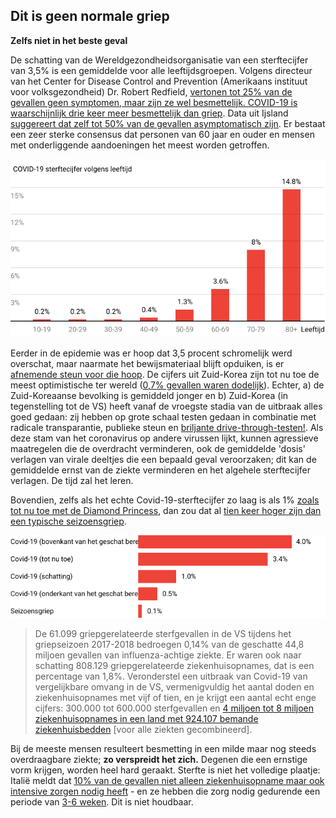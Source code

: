## Dit is geen normale griep 
**Zelfs niet in het beste geval** 

De schatting van de Wereldgezondheidsorganisatie van een sterftecijfer van 3,5% is een gemiddelde voor alle leeftijdsgroepen. 
Volgens directeur van het Center for Disease Control and Prevention (Amerikaans instituut voor volksgezondheid) Dr. Robert Redfield, [vertonen tot 25% van de gevallen geen symptomen, maar zijn ze wel besmettelijk. COVID-19 is waarschijnlijk drie keer meer besmettelijk dan griep](https://www.npr.org/sections/health-shots/2020/03/31/824155179/cdc-director-on-models-for-the-months-to-come-this-virus-is-going-to-be-with-us). Data uit Ijsland [suggereert dat zelf tot 50% van de gevallen asymptomatisch zijn](https://www.cnn.com/2020/04/01/europe/iceland-testing-coronavirus-intl/index.html). Er bestaat een zeer sterke consensus dat personen van 60 jaar en ouder en mensen met onderliggende aandoeningen het meest worden getroffen. 

![Grafiek met het sterftecijfer van COVID-19 is 14,8% bij volwassenen ouder dan 80 jaar en is minder dan 1% bij mensen onder de 50](/nl/images/mortality-rate-by-age.svg) 

Eerder in de epidemie was er hoop dat 3,5 procent schromelijk werd overschat, maar naarmate het bewijsmateriaal blijft opduiken, is er [afnemende steun voor die hoop](https://www.statnews.com/2020/02/25/new-data-from-china-buttress-fears-about-high-coronavirus-fatality-rate-who-expert-says/). De cijfers uit Zuid-Korea zijn tot nu toe de meest optimistische ter wereld ([0,7% gevallen waren dodelijk](https://twitter.com/marcelsalathe/status/1236914078632812544)). Echter, a) de Zuid-Koreaanse bevolking is gemiddeld jonger en b) Zuid-Korea (in tegenstelling tot de VS) heeft vanaf de vroegste stadia van de uitbraak alles goed gedaan: zij hebben op grote schaal testen gedaan in combinatie met radicale transparantie, publieke steun en [briljante drive-through-testen!](https://twitter.com/cnni/status/1234524871226482688). Als deze stam van het coronavirus op andere virussen lijkt, kunnen agressieve maatregelen die de overdracht verminderen, ook de gemiddelde 'dosis' verlagen van virale deeltjes die een bepaald geval veroorzaken; dit kan de gemiddelde ernst van de ziekte verminderen en het algehele sterftecijfer verlagen. De tijd zal het leren. 

Bovendien, zelfs als het echte Covid-19-sterftecijfer zo laag is als 1% [zoals tot nu toe met de Diamond Princess](https://wwwnc.cdc.gov/eid/article/26/6/20-0452_article), dan zou dat al [tien keer hoger zijn dan een typische seizoensgriep](https://www.bloomberg.com/opinion/articles/2020-03-05/how-bad-is-the-coronavirus-let-s-compare-with-sars-ebola-flu). 

![Staafdiagram met COVID-19-sterftecijfer geschat tussen 0,5% en 4,0%, versus seizoensgriep op 0,1%](/nl/images/mortality-rate.svg) 

 > De 61.099 griepgerelateerde sterfgevallen in de VS tijdens het griepseizoen 2017-2018 bedroegen 0,14% van de geschatte 44,8 miljoen gevallen van influenza-achtige ziekte. Er waren ook naar schatting 808.129 griepgerelateerde ziekenhuisopnames, dat is een percentage van 1,8%. Veronderstel een uitbraak van Covid-19 van vergelijkbare omvang in de VS, vermenigvuldig het aantal doden en ziekenhuisopnames met vijf of tien, en je krijgt een aantal echt enge cijfers: 300.000 tot 600.000 sterfgevallen en [4 miljoen tot 8 miljoen ziekenhuisopnames in een land met 924.107 bemande ziekenhuisbedden](https://www.bloomberg.com/opinion/articles/2020-03-05/how-bad-is-the-coronavirus-let-s-compare-with-sars-ebola-flu) \[voor alle ziekten gecombineerd\]. 

Bij de meeste mensen resulteert besmetting in een milde maar nog steeds overdraagbare ziekte; **zo verspreidt het zich.** Degenen die een ernstige vorm krijgen, worden heel hard geraakt. Sterfte is niet het volledige plaatje: Italië meldt dat [10% van de gevallen niet alleen ziekenhuisopname maar ook intensive zorgen nodig heeft](https://twitter.com/marcelsalathe/status/1235662457261023232) - en ze hebben die zorg nodig gedurende een periode van [3-6 weken](https://www.washingtonpost.com/health/2020/03/07/how-doctors-treat-sickest-coronavirus-patients/). Dit is niet houdbaar. 
